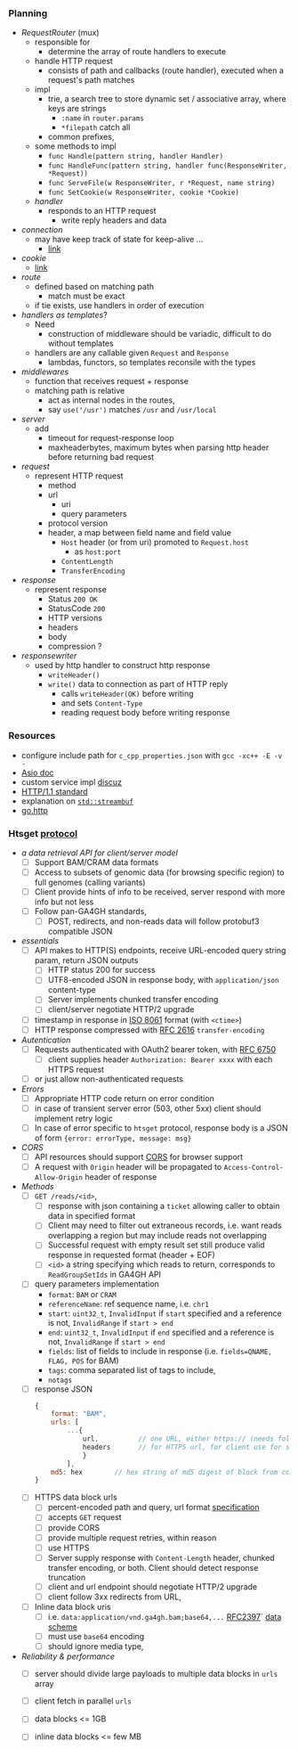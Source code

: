 


### Planning 



+ _RequestRouter_ (mux)
    + responsible for 
        + determine the array of route handlers to execute
    + handle HTTP request
        + consists of path and callbacks (route handler), executed when a request's path matches
    + impl 
        + trie, a search tree to store dynamic set / associative array, where keys are strings
            + `:name` in `router.params`
            + `*filepath` catch all
        + common prefixes, 
    + some methods to impl 
        + `func Handle(pattern string, handler Handler)`
        + `func HandleFunc(pattern string, handler func(ResponseWriter, *Request))`
        + `func ServeFile(w ResponseWriter, r *Request, name string)`
        + `func SetCookie(w ResponseWriter, cookie *Cookie)`
    + _handler_ 
        + responds to an HTTP request
            + write reply headers and data 
+ _connection_ 
    + may have keep track of state for keep-alive ... 
        + [link](https://golang.org/pkg/net/http/#ConnState)
+ _cookie_ 
    + [link](https://golang.org/pkg/net/http/#Cookie)
+ _route_   
    + defined based on matching path 
        + match must be exact
    + if tie exists, use handlers in order of execution
+ _handlers as templates_?
    + Need 
        + construction of middleware should be variadic, difficult to do without templates
    + handlers are any callable given `Request` and `Response`
        + lambdas, functors, so templates reconsile with the types
+ _middlewares_ 
    + function that receives request + response 
    + matching path is relative 
        + act as internal nodes in the routes, 
        + say `use('/usr')` matches `/usr` and `/usr/local`
+ _server_
    + add 
        + timeout for request-response loop 
        + maxheaderbytes, maximum bytes when parsing http header before returning bad request
+ _request_ 
     + represent HTTP request 
        + method 
        + url
            + uri 
            + query parameters
        + protocol version 
        + header, a map between field name and field value
            + `Host` header (or from uri) promoted to `Request.host`    
                + as `host:port`
            + `ContentLength`
            + `TransferEncoding`
+ _response_
    + represent response
        + Status `200 OK`
        + StatusCode `200`
        + HTTP versions
        + headers 
        + body 
        + compression ? 
+ _responsewriter_ 
    + used by http handler to construct http response
        + `writeHeader()`
        + `write()` data to connection as part of HTTP reply
            + calls `writeHeader(OK)` before writing 
            + and sets `Content-Type` 
            + reading request body before writing response


### Resources

+ configure include path for `c_cpp_properties.json` with `gcc -xc++ -E -v -`
+ [Asio doc](http://think-async.com/Asio/asio-1.10.6/doc/)
+ custom service impl [discuz](https://stackoverflow.com/questions/23887056/trying-to-understand-boost-asio-custom-service-implementationls)
+ [HTTP/1.1 standard](https://www.w3.org/Protocols/rfc2616/rfc2616.html)
+ explanation on [`std::streambuf`](http://en.cppreference.com/w/cpp/io/basic_streambuf)
+ [go.http](https://golang.org/pkg/net/http/)


### Htsget [protocol](http://samtools.github.io/hts-specs/htsget.html)

+ _a data retrieval API for client/server model_
    - [ ] Support BAM/CRAM data formats
    - [ ] Access to subsets of genomic data (for browsing specific region) to full genomes (calling variants)
    - [ ] Client provide hints of info to be received, server respond with more info but not less
    - [ ] Follow pan-GA4GH standards,
        - [ ] POST, redirects, and non-reads data will follow protobuf3 compatible JSON
+ _essentials_ 
    - [ ] API makes to HTTP(S) endpoints, receive URL-encoded query string param, return JSON outputs
        - [ ] HTTP status 200 for success 
        - [ ] UTF8-encoded JSON in response body, with `application/json` content-type
        - [ ] Server implements chunked transfer encoding 
        - [ ] client/server negotiate HTTP/2 upgrade 
    - [ ] timestamp in response in [ISO 8061](https://www.iso.org/iso-8601-date-and-time-format.html) format (with `<ctime>`)
    - [ ] HTTP response compressed with [RFC 2616](https://www.w3.org/Protocols/rfc2616/rfc2616-sec3.html) `transfer-encoding` 
+ _Autentication_ 
    - [ ] Requests authenticated with OAuth2 bearer token, with [RFC 6750](https://tools.ietf.org/html/rfc6750)
        - [ ] client supplies header `Authorization: Bearer xxxx` with each HTTPS request
    - [ ] or just allow non-authenticated requests 
+ _Errors_
    - [ ] Appropriate HTTP code return on error condition 
    - [ ] in case of transient server error (503, other 5xx) client should implement retry logic 
    - [ ] In case of error specific to `htsget` protocol, response body is a JSON of form `{error: errorType, message: msg}`
+ _CORS_
    - [ ] API resources should support [CORS](https://www.w3.org/TR/cors/) for browser support
    - [ ] A request with `Origin` header will be propagated to `Access-Control-Allow-Origin` header of response
+ _Methods_
    - [ ] `GET /reads/<id>`, 
        - [ ] response with json containing a `ticket` allowing caller to obtain data in specified format
        - [ ] Client may need to filter out extraneous records, i.e. want reads overlapping a region but may include reads not overlapping 
        - [ ] Successful request with empty result set still produce valid response in requested format (header + EOF)
        - [ ] `<id>` a string specifying which reads to return, corresponds to `ReadGroupSetIds` in GA4GH API
    - [ ] query parameters implementation
        + `format`: `BAM` or `CRAM`
        + `referenceName`: ref sequence name, i.e. `chr1` 
        + `start`: `uint32_t`, `InvalidInput` if `start` specified and a reference is not, `InvalidRange` if `start > end`
        + `end`: `uint32_t`, `InvalidInput` if `end` specified and a reference is not, `InvalidRange` if `start > end`
        + `fields`: list of fields to include in response (i.e. `fields=QNAME, FLAG, POS` for BAM)
        + `tags`: comma separated list of tags to include, 
        + `notags`
    - [ ] response JSON
        ```js 
        {
            format: "BAM", 
            urls: [ 
                ...{
                    url,          // one URL, either https:// (needs follow-up request) or data:// (data block inlined)
                    headers       // for HTTPS url, for client use for subsequent request to fetch data
                    } 
                ], 
            md5: hex        // hex string of md5 digest of block from concatenating all payload data - url data blocks
        }
        ```
    - [ ] HTTPS data block urls 
        - [ ] percent-encoded path and query, url format [specification](http://www.ietf.org/rfc/rfc2396.txt)
        - [ ] accepts `GET` request 
        - [ ] provide CORS
        - [ ] provide multiple request retries, within reason 
        - [ ] use HTTPS 
        - [ ] Server supply response with `Content-Length` header, chunked transfer encoding, or both. Client should detect response truncation 
        - [ ] client and url endpoint should negotiate HTTP/2 upgrade 
        - [ ] client follow 3xx redirects from URL, 
    - [ ] Inline data block uris
        - [ ] i.e. `data:application/vnd.ga4gh.bam;base64,...` [RFC2397](https://www.ietf.org/rfc/rfc2397.txt)` [data scheme](https://en.wikipedia.org/wiki/Data_URI_scheme)
        - [ ] must use `base64` encoding 
        - [ ] should ignore media type, 
+ _Reliability & performance_
    - [ ] server should divide large payloads to multiple data blocks in `urls` array 
    - [ ] client fetch in parallel `urls`
    - [ ] data blocks <= 1GB 
    - [ ] inline data blocks <= few MB
    


